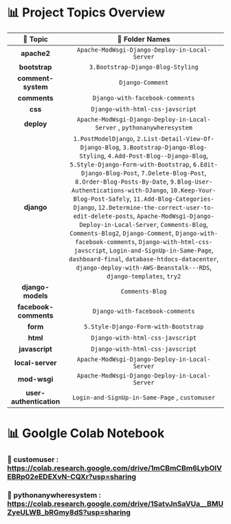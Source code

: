 # 📊 Project Topics Overview

|     🚀 Topic      |                    📂 Folder Names                    |
|:------------------:|:--------------------------------------------------:|
| **apache2** | `Apache-ModWsgi-Django-Deploy-in-Local-Server` |
| **bootstrap** | `3.Bootstrap-Django-Blog-Styling` |
| **comment-system** | `Django-Comment` |
| **comments** | `Django-with-facebook-comments` |
| **css** | `Django-with-html-css-javscript` |
| **deploy** | `Apache-ModWsgi-Django-Deploy-in-Local-Server` , `pythonanywheresystem`|
| **django** | `1.PostModelDjango`, `2.List-Detail-View-Of-Django-Blog`, `3.Bootstrap-Django-Blog-Styling`, `4.Add-Post-Blog--Django-Blog`, `5.Style-Django-Form-with-Bootstrap`, `6.Edit-Django-Blog-Post`, `7.Delete-Blog-Post`, `8.Order-Blog-Posts-By-Date`, `9.Blog-User-Authentications-with-DJango`, `10.Keep-Your-Blog-Post-Safely`, `11.Add-Blog-Categories-Django`, `12.Determine-the-correct-user-to-edit-delete-posts`, `Apache-ModWsgi-Django-Deploy-in-Local-Server`, `Comments-Blog`, `Comments-Blog2`, `Django-Comment`, `Django-with-facebook-comments`, `Django-with-html-css-javscript`, `Login-and-SignUp-in-Same-Page`, `dashboard-final`, `database-htdocs-datacenter`, `django-deploy-with-AWS-Beanstalk---RDS`, `django-templates`, `try2` |
| **django-models** | `Comments-Blog` |
| **facebook-comments** | `Django-with-facebook-comments` |
| **form** | `5.Style-Django-Form-with-Bootstrap` |
| **html** | `Django-with-html-css-javscript` |
| **javascript** | `Django-with-html-css-javscript` |
| **local-server** | `Apache-ModWsgi-Django-Deploy-in-Local-Server` |
| **mod-wsgi** | `Apache-ModWsgi-Django-Deploy-in-Local-Server` |
| **user-authentication** | `Login-and-SignUp-in-Same-Page` , `customuser`|


# 📊 Goolgle Colab Notebook
### 📂 customuser : https://colab.research.google.com/drive/1mCBmCBm6LybOlVEBRp02eEDEXvN-CQXr?usp=sharing
### 📂 pythonanywheresystem : https://colab.research.google.com/drive/1SatvJnSaVUa__BMUZyeULWB_bRGmy8dS?usp=sharing
